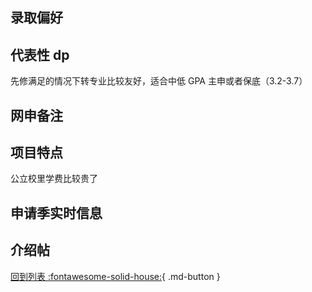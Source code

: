 ## 录取偏好

## 代表性 dp

先修满足的情况下转专业比较友好，适合中低 GPA 主申或者保底（3.2-3.7）

## 网申备注

## 项目特点

公立校里学费比较贵了

## 申请季实时信息

## 介绍帖

[回到列表 :fontawesome-solid-house:](grade.md){ .md-button }
